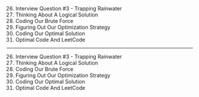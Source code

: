 26. Interview Question #3 - Trapping Rainwater
27. Thinking About A Logical Solution
28. Coding Our Brute Force
29. Figuring Out Our Optimization Strategy
30. Coding Our Optimal Solution
31. Optimal Code And LeetCode

---

26. Interview Question #3 - Trapping Rainwater
27. Thinking About A Logical Solution
28. Coding Our Brute Force
29. Figuring Out Our Optimization Strategy
30. Coding Our Optimal Solution
31. Optimal Code And LeetCode
